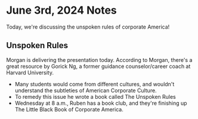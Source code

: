 # June 3rd, 2024 Notes

Today, we're discussing the unspoken rules of corporate America!

## Unspoken Rules

Morgan is delivering the presentation today. According to Morgan, there's a great resource by Gorick Ng, a former guidance counselor/career coach at Harvard University.

- Many students would come from different cultures, and wouldn't understand the subtleties of American Corporate Culture.
- To remedy this issue he wrote a book called The Unspoken Rules
- Wednesday at 8 a.m., Ruben has a book club, and they're finishing up The Little Black Book of Corporate America.
